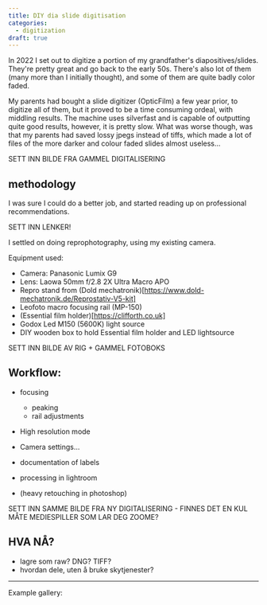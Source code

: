 ```yaml
---
title: DIY dia slide digitisation
categories:
  - digitization
draft: true
---
```


In 2022 I set out to digitize a portion of my grandfather's diapositives/slides. They're pretty great and go back to the early 50s. There's also lot of them (many more than I initially thought), and some of them are quite badly color faded.

My parents had bought a slide digitizer (OpticFilm) a few year prior, to digitize all of them, but it proved to be a time consuming ordeal, with middling results. The machine uses silverfast and is capable of outputting quite good results, however, it is pretty slow. What was worse though, was that my parents had saved lossy jpegs instead of tiffs, which made a lot of files of the more darker and colour faded slides almost useless...

SETT INN BILDE FRA GAMMEL DIGITALISERING

## methodology 
I was sure I could do a better job, and started reading up on professional recommendations.

SETT INN LENKER!

I settled on doing reprophotography, using my existing camera. 


Equipment used:
- Camera: Panasonic Lumix G9
- Lens: Laowa 50mm f/2.8 2X Ultra Macro APO
- Repro stand from (Dold mechatronik)[https://www.dold-mechatronik.de/Reprostativ-V5-kit]
- Leofoto macro focusing rail (MP-150)
- (Essential film holder)[https://clifforth.co.uk]
- Godox Led M150 (5600K) light source
- DIY wooden box to hold Essential film holder and LED lightsource

SETT INN BILDE AV RIG + GAMMEL FOTOBOKS


## Workflow:

- focusing
	- peaking
	- rail adjustments
- High resolution mode
- Camera settings...

- documentation of labels
- processing in lightroom
- (heavy retouching in photoshop)

SETT INN SAMME BILDE FRA NY DIGITALISERING - FINNES DET EN KUL MÅTE MEDIESPILLER SOM LAR DEG ZOOME?

## HVA NÅ?
- lagre som raw? DNG? TIFF?
- hvordan dele, uten å bruke skytjenester?

---

Example gallery:





